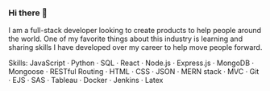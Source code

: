 ### Hi there 👋

I am a full-stack developer looking to create products to help people around the world. One of my favorite things about this industry is learning and sharing skills I have developed over my career to help move people forward.  

Skills:
JavaScript · Python · SQL · React · Node.js · Express.js · MongoDB · Mongoose · RESTful Routing · HTML · CSS · JSON · MERN stack · MVC · Git · EJS · SAS · Tableau · Docker · Jenkins · Latex

<!--
**abacqu/abacqu** is a ✨ _special_ ✨ repository because its `README.md` (this file) appears on your GitHub profile.

Here are some ideas to get you started:

- 🔭 I’m currently working on ...
- 🌱 I’m currently learning ...
- 👯 I’m looking to collaborate on ...
- 🤔 I’m looking for help with ...
- 💬 Ask me about ...
- 📫 How to reach me: ...
- 😄 Pronouns: ...
- ⚡ Fun fact: ...
-->
